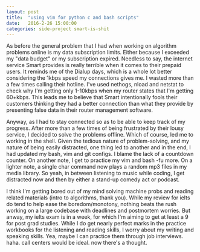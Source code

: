 ```yaml
---
layout: post
title:  "using vim for python c and bash scripts"
date:   2016-2-26 15:00:00
categories: side-project smart-is-shit
---
```

As before the general problem that I had when working on algorithm problems online is my data subscription limits. Either because I exceeded my "data budget" or my subscription expired. Needless to say, the internet service Smart provides is really terrible when it comes to their prepaid users. It reminds me of the Dialup days, which is a whole lot better considering the 1kbps speed my connections gives me. I wasted more than a few times calling their hotline. I've used nethogs, nload and netstat to check why I'm getting only 1-10kbps when my router states that I'm getting 60+kbps. This leads me to believe that Smart intentionally fools their customers thinking they had a better connection than what they provide by presenting false data in their router management software. 

Anyway, as I had to stay connected so as to be able to keep track of my progress. After more than a few times of being frustrated by their lousy service, I decided to solve the problems offline. Which of course, led me to working in the shell. Given the tedious nature of problem-solving, and my nature of being easily distracted, one thing led to another and in the end, I had updated my bash, vim and git configs. I blame the lack of a countdown counter. On another note, I get to practice my vim and bash -fu more. On a lighter note, a single char command now plays a random mp3 files in my media library. So yeah, in between listening to music while coding, I get distracted now and then by either a stand-up comedy act or podcast.

I think I'm getting bored out of my mind solving machine probs and reading related materials (intro to algorithms, thank you). While my review for ielts do tend to help ease the boredom/monotony, nothing beats the rush working on a large codebase with deadlines and postmortem worries. But anway, my ielts exam is in a week, for which I'm aiming to get at least a 9 for post grad studies. While I do get nearly perfect marks in the practice workbooks for the listening and reading skills, I worry about my writing and speaking skills. Yea, maybe I can practice them through job interviews. haha. call centers would be ideal. now there's a thought.
